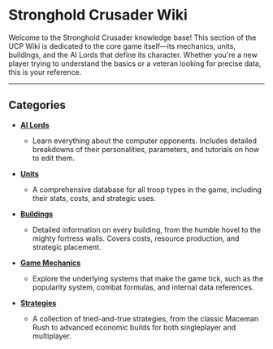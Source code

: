 # Stronghold Crusader Wiki

Welcome to the Stronghold Crusader knowledge base! This section of the UCP Wiki is dedicated to the core game itself—its mechanics, units, buildings, and the AI Lords that define its character. Whether you're a new player trying to understand the basics or a veteran looking for precise data, this is your reference.

---

## Categories

* **[AI Lords](./Stronghold-Crusader-Wiki/AI-Lords.md)**
    * Learn everything about the computer opponents. Includes detailed breakdowns of their personalities, parameters, and tutorials on how to edit them.

* **[Units](./Stronghold-Crusader-Wiki/Units.md)**
    * A comprehensive database for all troop types in the game, including their stats, costs, and strategic uses.

* **[Buildings](./Stronghold-Crusader-Wiki/Buildings.md)**
    * Detailed information on every building, from the humble hovel to the mighty fortress walls. Covers costs, resource production, and strategic placement.

* **[Game Mechanics](./Stronghold-Crusader-Wiki/Game-Mechanics.md)**
    * Explore the underlying systems that make the game tick, such as the popularity system, combat formulas, and internal data references.

* **[Strategies](./Stronghold-Crusader-Wiki/Strategies/Strategies-Overview.md)**
    * A collection of tried-and-true strategies, from the classic Maceman Rush to advanced economic builds for both singleplayer and multiplayer.